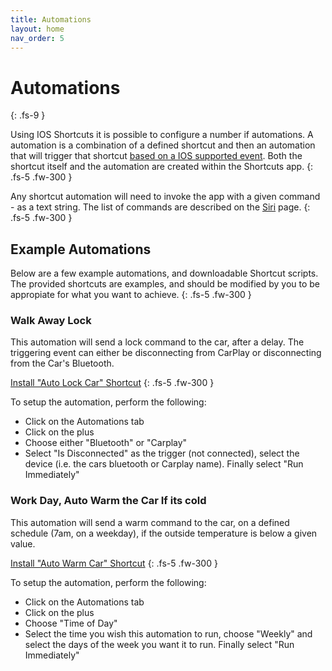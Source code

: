 ```yaml
---
title: Automations
layout: home
nav_order: 5
---
```


# Automations
{: .fs-9 }

Using IOS Shortcuts it is possible to configure a number if automations. A automation is a combination of a defined shortcut and then an automation that will trigger that shortcut [based on a IOS supported event](https://support.apple.com/en-ca/guide/shortcuts/apd932ff833f/ios). Both the shortcut itself and the automation are created within the Shortcuts app.
{: .fs-5 .fw-300 }

Any shortcut automation will need to invoke the app with a given command - as a text string. The list of commands are described on the [Siri](./siri.md) page.
{: .fs-5 .fw-300 }

## Example Automations

Below are a few example automations, and downloadable Shortcut scripts. The provided shortcuts are examples, and should be modified by you to be appropiate for what you want to achieve.
{: .fs-5 .fw-300 }

### Walk Away Lock

This automation will send a lock command to the car, after a delay. The triggering event can either be disconnecting from CarPlay or disconnecting from the Car's Bluetooth.

[Install "Auto Lock Car" Shortcut](https://www.icloud.com/shortcuts/2b49acde29904725b31c64f8195074ce)
{: .fs-5 .fw-300 }

To setup the automation, perform the following:

- Click on the Automations tab
- Click on the plus
- Choose either "Bluetooth" or "Carplay"
- Select "Is Disconnected" as the trigger (not connected), select the device (i.e. the cars bluetooth or Carplay name). Finally select "Run Immediately"

### Work Day, Auto Warm the Car If its cold

This automation will send a warm command to the car, on a defined schedule (7am, on a weekday), if the outside temperature is below a given value. 

[Install "Auto Warm Car" Shortcut](https://www.icloud.com/shortcuts/804d551c2816436698ba97838ea66c26)
{: .fs-5 .fw-300 }

To setup the automation, perform the following:

- Click on the Automations tab
- Click on the plus
- Choose "Time of Day"
- Select the time you wish this automation to run, choose "Weekly" and select the days of the week you want it to run. Finally select "Run Immediately"


